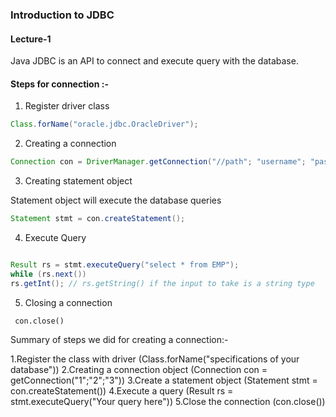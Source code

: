 ### Introduction to JDBC

#### Lecture-1

Java JDBC is an API to connect and execute query with the database.

#### Steps for connection :-
1. Register driver class

```java
Class.forName("oracle.jdbc.OracleDriver");
```

2. Creating a connection

```java
Connection con = DriverManager.getConnection("//path"; "username"; "pass");
```

3. Creating statement object

Statement object will execute the database queries
```java
Statement stmt = con.createStatement();
```

4. Execute Query

```java

Result rs = stmt.executeQuery("select * from EMP");
while (rs.next())
rs.getInt(); // rs.getString() if the input to take is a string type
```

5. Closing a connection

``` con.close()```


Summary of steps we did for creating a connection:-

1.Register the class with driver (Class.forName("specifications of your database"))
2.Creating a connection object (Connection con = getConnection("1";"2";"3"))
3.Create a statement object (Statement stmt = con.createStatement())
4.Execute a query (Result rs = stmt.executeQuery("Your query here"))
5.Close the connection (con.close())


